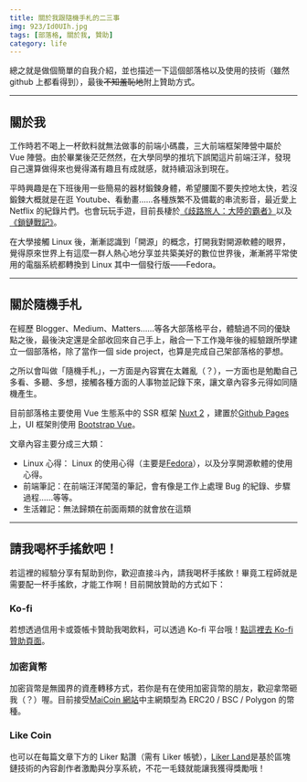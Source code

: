 ```yaml
---
title: 關於我跟隨機手札的二三事
img: 923/Id0UIh.jpg
tags: [部落格, 關於我, 贊助]
category: life
---
```


總之就是做個簡單的自我介紹，並也描述一下這個部落格以及使用的技術（雖然 github 上都看得到），最後~~不知羞恥地~~附上贊助方式。

<!--more-->

---

## 關於我

工作時若不喝上一杯飲料就無法做事的前端小碼農，三大前端框架陣營中屬於 Vue 陣營。由於畢業後茫茫然然，在大學同學的推坑下誤闖這片前端汪洋，發現自己還算做得來也覺得滿有趣且有成就感，就持續泅泳到現在。

平時興趣是在下班後用一些簡易的器材鍛鍊身體，希望腰圍不要失控地太快，若沒鍛鍊大概就是在逛 Youtube、看動畫……各種族繁不及備載的串流影音，最近愛上 Netflix 的紀錄片們。也會玩玩手遊，目前長棲於[《歧路旅人：大陸的霸者》](https://www.octopathsp.com/tw/)以及[《鎖鏈戰記》](https://www.mobimon.com.tw/CC/)。

在大學接觸 Linux 後，漸漸認識到「開源」的概念，打開我對開源軟體的眼界，覺得原來世界上有這麼一群人熱心地分享並共築美好的數位世界後，漸漸將平常使用的電腦系統都轉換到 Linux 其中一個發行版——Fedora。

---

## 關於隨機手札

在經歷 Blogger、Medium、Matters……等各大部落格平台，體驗過不同的優缺點之後，最後決定還是全部收回來自己手上，融合一下工作幾年後的經驗跟所學建立一個部落格，除了當作一個 side project，也算是完成自己架部落格的夢想。

之所以會叫做「隨機手札」，一方面是內容實在太雜亂（？），一方面也是勉勵自己多看、多聽、多想，接觸各種方面的人事物並記錄下來，讓文章內容多元得如同隨機產生。

目前部落格主要使用 Vue 生態系中的 SSR 框架 [Nuxt 2](https://v2.nuxt.com/) ，建置於[Github Pages](https://pages.github.com/)上，UI 框架則使用 [Bootstrap Vue](https://bootstrap-vue.org/)。

文章內容主要分成三大類：

- Linux 心得： Linux 的使用心得（主要是[Fedora](https://getfedora.org/)），以及分享開源軟體的使用心得。
- 前端筆記：在前端汪洋闖蕩的筆記，會有像是工作上處理 Bug 的紀錄、步驟過程……等等。
- 生活雜記：無法歸類在前面兩類的就會放在這類

---

## 請我喝杯手搖飲吧！

若這裡的經驗分享有幫助到你，歡迎直接斗內，請我喝杯手搖飲！畢竟工程師就是需要配一杯手搖飲，才能工作啊！目前開放贊助的方式如下：

### Ko-fi

若想透過信用卡或簽帳卡贊助我喝飲料，可以透過 Ko-fi 平台哦！[點這裡去 Ko-fi 贊助頁面](https://ko-fi.com/chaoschaoshuang)。

### 加密貨幣

加密貨幣是無國界的資產轉移方式，若你是有在使用加密貨幣的朋友，歡迎拿幣砸我（？）喔。目前接受[MaiCoin 網站](https://www.maicoin.com/docs/fees-limits/transfers)中主網類型為 ERC20 / BSC / Polygon 的幣種。

<global-donations-crypto></global-donations-crypto>

### Like Coin

也可以在每篇文章下方的 Liker 點讚（需有 Liker 帳號），[Liker Land](https://docs.like.co/v/zh/user-guide/liker-id/register)是基於區塊鏈技術的內容創作者激勵與分享系統，不花一毛錢就能讓我獲得獎勵哦！
